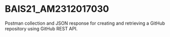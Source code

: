 # BAIS21_AM2312017030
Postman collection and JSON response for creating and retrieving a GitHub repository using GitHub REST API.
